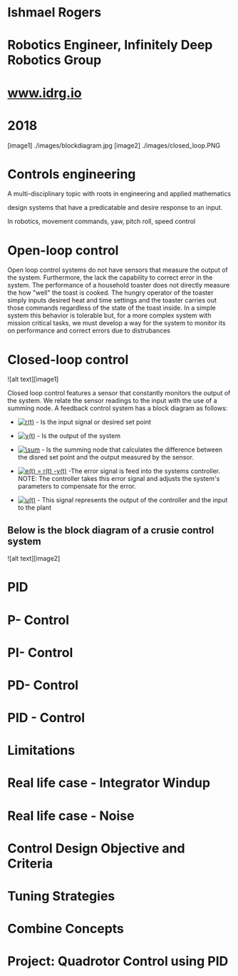 # Ishmael Rogers
# Robotics Engineer, Infinitely Deep Robotics Group
# www.idrg.io
# 2018 

[image1] ./images/blockdiagram.jpg
[image2] ./images/closed_loop.PNG

# Controls engineering 
A multi-disciplinary topic with roots in engineering and applied mathematics

design systems that have a predicatable and desire response to an input. 

In robotics, movement commands, yaw, pitch roll, speed control 

# Open-loop control

Open loop control systems do not have sensors that measure the output of the system. Furthermore, the lack the capability to correct error in the system. The performance of a household toaster does not directly measure the how "well" the toast is cooked. The hungry operator of the toaster simply inputs desired heat and time settings and the toaster carries out those commands regardless of the state of the toast inside. In a simple system this behavior is tolerable but, for a more complex system with mission critical tasks, we must develop a way for the system to monitor its on performance and correct errors due to distrubances 


# Closed-loop control

![alt text][image1]


Closed loop control features a sensor that constantly monitors the output of the system. We relate the sensor readings to the input with the use of a summing node. A feedback control system has a block diagram as follows:

* <a href="https://www.codecogs.com/eqnedit.php?latex=r(t)" target="_blank"><img src="https://latex.codecogs.com/gif.latex?r(t)" title="r(t)" /></a> - Is the input signal or desired set point

* <a href="https://www.codecogs.com/eqnedit.php?latex=y(t)" target="_blank"><img src="https://latex.codecogs.com/gif.latex?y(t)" title="y(t)" /></a> - Is the output of the system

* <a href="https://www.codecogs.com/eqnedit.php?latex=\sum" target="_blank"><img src="https://latex.codecogs.com/gif.latex?\sum" title="\sum" /></a> - Is the summing node that calculates the difference between the disred set point and the output measured by the sensor.

* <a href="https://www.codecogs.com/eqnedit.php?latex=e(t)&space;=&space;r(t)&space;-y(t)" target="_blank"><img src="https://latex.codecogs.com/gif.latex?e(t)&space;=&space;r(t)&space;-y(t)" title="e(t) = r(t) -y(t)" /></a> -The error signal is feed into the systems controller. 
NOTE: The controller takes this error signal and adjusts the system's parameters to compensate for the error. 

* <a href="https://www.codecogs.com/eqnedit.php?latex=u(t)" target="_blank"><img src="https://latex.codecogs.com/gif.latex?u(t)" title="u(t)" /></a> - This signal represents the output of the controller and the input to the plant

Below is the block diagram of a crusie control system
--
![alt text][image2]

# PID

# P- Control

# PI- Control

# PD- Control

# PID - Control 

# Limitations

# Real life case - Integrator Windup

# Real life case - Noise

# Control Design Objective and Criteria 

# Tuning Strategies 

# Combine Concepts

# Project: Quadrotor Control using PID 


